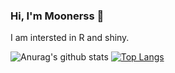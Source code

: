 ### Hi, I'm Moonerss 👋 

I am intersted in R and shiny.

![Anurag's github stats](https://github-readme-stats.vercel.app/api?username=Moonerss&show_icons=true&theme=radical) 
[![Top Langs](https://github-readme-stats.vercel.app/api/top-langs/?username=Moonerss&layout=compact)](https://github.com/anuraghazra/github-readme-stats)


<!--
**Moonerss/Moonerss** is a ✨ _special_ ✨ repository because its `README.md` (this file) appears on your GitHub profile.

Here are some ideas to get you started:

- 🔭 I’m currently working on ...
- 🌱 I’m currently learning ...
- 👯 I’m looking to collaborate on ...
- 🤔 I’m looking for help with ...
- 💬 Ask me about ...
- 📫 How to reach me: ...
- 😄 Pronouns: ...
- ⚡ Fun fact: ...
-->
